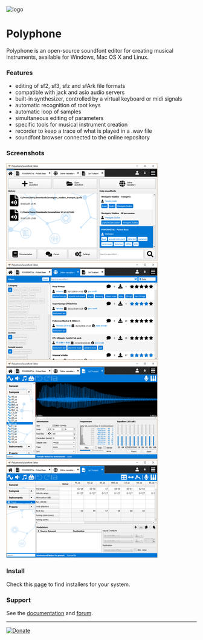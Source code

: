 ![logo](logo.png "logo")
# Polyphone

Polyphone is an open-source soundfont editor for creating musical instruments, available for Windows, Mac OS X and Linux.

### Features

 * editing of sf2, sf3, sfz and sfArk file formats
 * compatible with jack and asio audio servers
 * built-in synthesizer, controlled by a virtual keyboard or midi signals
 * automatic recognition of root keys
 * automatic loop of samples
 * simultaneous editing of parameters
 * specific tools for musical instrument creation
 * recorder to keep a trace of what is played in a .wav file
 * soundfont browser connected to the online repository

### Screenshots

![Home](screenshots/Home.png) ![SoundfontBrowser](screenshots/SoundfontBrowser.png)
![Sample configuration](screenshots/SampleConfiguration.png) ![Instrument editing](screenshots/InstrumentEditing.png)

### Install

Check this [page](https://www.polyphone-soundfonts.com/en/download) to find installers for your system.

### Support

See the [documentation](https://www.polyphone-soundfonts.com/en/documentation) and [forum](https://www.polyphone-soundfonts.com/en/forum).

- - - - 

[![Donate](https://img.shields.io/badge/Donate-PayPal-green.svg)](https://www.paypal.com/cgi-bin/webscr?cmd=_donations&business=ESBLSGPJ7P938&lc=US&item_name=Polyphone%20project)
